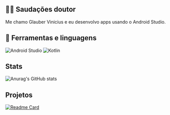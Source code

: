 ## 👋😀 Saudações doutor
Me chamo Glauber Vinicius e eu desenvolvo apps usando o Android Studio.

## 🚀 Ferramentas e linguagens
![Android Studio](https://img.shields.io/badge/Android_Studio-3DDC84?style=for-the-badge&logo=android-studio&logoColor=white)
![Kotlin](https://img.shields.io/badge/Kotlin-0095D5?&style=for-the-badge&logo=kotlin&logoColor=white)

## Stats
![Anurag's GitHub stats](https://github-readme-stats.vercel.app/api?username=glauber-v&show_icons=true&theme=dracula)

## Projetos

[![Readme Card](https://github-readme-stats.vercel.app/api/pin/?username=glauber-v&repo=appcommerceclone)](https://github.com/Glauber-V/AppCommerceClone)

